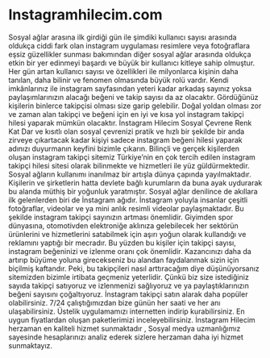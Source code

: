 # Instagramhilecim.com
Sosyal ağlar arasına ilk girdiği gün ile şimdiki kullanıcı sayısı arasında oldukça ciddi fark olan instagram uygulaması resimlere veya fotoğraflara eşsiz güzellikler sunması bakımından diğer sosyal ağlar arasında oldukça etkin bir yer edinmeyi başardı ve büyük bir kullanıcı kitleye sahip olmuştur. Her gün artan kullanıcı sayısı ve özellikleri ile milyonlarca kişinin daha tanılan, daha bilinir ve fenomen olmasında büyük rolü vardır. Kendi imkânlarınız ile instagram sayfasından yeteri kadar arkadaş sayınız yoksa paylaşımlarınızın alacağı beğeni ve takip sayısı da az olacaktır. Gördüğünüz kişilerin binlerce takipçisi olması size garip gelebilir. Doğal yoldan olması zor ve zaman alan takipçi ve beğeni için en iyi ve kısa yol instagram takipçi hilesi yaparak mümkün olacaktır. İnstagram Hilecim Sosyal Çevrene Renk Kat Dar ve kısıtlı olan sosyal çevrenizi pratik ve hızlı bir şekilde bir anda zirveye çıkartacak kadar kişiyi sadece instagram beğeni hilesi yaparak adınızı duyurmanın keyfini bizimle çıkarın. Bilinçli ve gerçek kişilerden oluşan instagram takipçi sitemiz Türkiye’nin en çok tercih edilen instagram takipçi hilesi sitesi olarak bilinmekte ve hizmetleri ile yüz güldürmektedir. Sosyal ağların kullanımı inanılmaz bir artışla dünya çapında yayılmaktadır. Kişilerin ve şirketlerin hatta devlete bağlı kurumların da buna ayak uydurarak bu alanda müthiş bir yoğunluk yaratmıştır. Sosyal ağlar denilince de akıllara ilk gelenlerden biri de İnstagram ağıdır. İnstagram yoluyla insanlar çeşitli fotoğraflar, videolar ve ya mini anlık resimli videolar paylaşmaktadır. Bu şekilde instagram takipçi sayınızın artması önemlidir. Giyimden spor dünyasına, otomotivden elektroniğe aklınıza gelebilecek her sektörün ürünlerini ve hizmetlerini satabilmek için aşırı yoğun olarak kullandığı ve reklamını yaptığı bir mecradır. Bu yüzden bu kişiler için takipçi sayısı, instagram beğeninizi ve izlenme oranı çok önemlidir. Kazancınızı daha da artırıp büyüme yoluna girecekseniz bu alandan faydalanmak sizin için biçilmiş kaftandır. Peki, bu takipçileri nasıl arttıracağım diye düşünüyorsanız sitemizden bizimle irtibata geçmeniz yeterlidir. Çünkü biz size istediğiniz sayıda takipçi satıyoruz ve izlenmenizi sağlıyoruz ve ya paylaştıklarınızın beğeni sayısını çoğaltıyoruz. İnstagram takipçi satın alarak daha popüler olabilirsiniz. 7/24 çalıştığımızdan bize günün her saati ve her anı ulaşabilirsiniz. Üstelik uygulamamızı internetten indirip kurabilirsiniz. En uygun fiyatlardan oluşan paketlerimizi inceleyebilirsiniz. İnstagram Hilecim herzaman en kaliteli hizmet sunmaktadır , Sosyal medya uzmanlığımız sayesinde hesaplarınızı analiz ederek sizlere herzaman daha iyi hizmet sunmaktayız.
